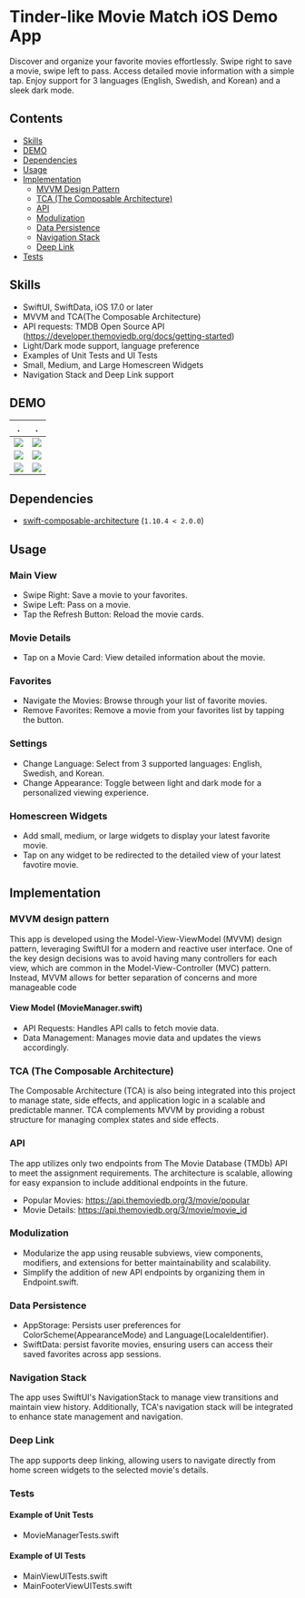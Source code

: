 # Tinder-like Movie Match iOS Demo App

Discover and organize your favorite movies effortlessly. Swipe right to save a movie, swipe left to pass. Access detailed movie information with a simple tap. Enjoy support for 3 languages (English, Swedish, and Korean) and a sleek dark mode.

## Contents
- [Skills](#skills)
- [DEMO](#demo)
- [Dependencies](#dependencies)
- [Usage](#usage)
- [Implementation](#implementation)
  - [MVVM Design Pattern](#mvvm-design-pattern)
  - [TCA (The Composable Architecture)](#tca-the-composable-architecture)
  - [API](#api)
  - [Modulization](#modulization)
  - [Data Persistence](#data-persistence)
  - [Navigation Stack](#navigation-stack)
  - [Deep Link](#deep-link)
- [Tests](#tests)

## Skills
- SwiftUI, SwiftData, iOS 17.0 or later
- MVVM and TCA(The Composable Architecture)
- API requests: TMDB Open Source API (https://developer.themoviedb.org/docs/getting-started)
- Light/Dark mode support, language preference
- Examples of Unit Tests and UI Tests
- Small, Medium, and Large Homescreen Widgets
- Navigation Stack and Deep Link support

## DEMO
.              |.|
:-------------------------:|:-------------------------:
![](/README/demo-1.GIF)  |  ![](/README/demo-2.GIF)
![](/README/demo-3.GIF)  |  ![](/README/demo-4.GIF)  
![](/README/demo-5.GIF)  |  ![](/README/demo-6.GIF)

## Dependencies
- [swift-composable-architecture](https://github.com/pointfreeco/swift-composable-architecture) (`1.10.4 < 2.0.0`)

## Usage
###  Main View
- Swipe Right: Save a movie to your favorites.
- Swipe Left: Pass on a movie.
- Tap the Refresh Button: Reload the movie cards.

### Movie Details
- Tap on a Movie Card: View detailed information about the movie.

### Favorites
- Navigate the Movies: Browse through your list of favorite movies.
- Remove Favorites: Remove a movie from your favorites list by tapping the button.

### Settings
- Change Language: Select from 3 supported languages: English, Swedish, and Korean.
- Change Appearance: Toggle between light and dark mode for a personalized viewing experience.

### Homescreen Widgets
- Add small, medium, or large widgets to display your latest favorite movie.
- Tap on any widget to be redirected to the detailed view of your latest favotire movie.

## Implementation
### MVVM design pattern
This app is developed using the Model-View-ViewModel (MVVM) design pattern, leveraging SwiftUI for a modern and reactive user interface. One of the key design decisions was to avoid having many controllers for each view, which are common in the Model-View-Controller (MVC) pattern. Instead, MVVM allows for better separation of concerns and more manageable code

#### View Model (MovieManager.swift)
- API Requests: Handles API calls to fetch movie data.
- Data Management: Manages movie data and updates the views accordingly.
  
### TCA (The Composable Architecture)
The Composable Architecture (TCA) is also being integrated into this project to manage state, side effects, and application logic in a scalable and predictable manner. TCA complements MVVM by providing a robust structure for managing complex states and side effects.

### API
The app utilizes only two endpoints from The Movie Database (TMDb) API to meet the assignment requirements. The architecture is scalable, allowing for easy expansion to include additional endpoints in the future.
- Popular Movies: https://api.themoviedb.org/3/movie/popular
- Movie Details: https://api.themoviedb.org/3/movie/movie_id

### Modulization
- Modularize the app using reusable subviews, view components, modifiers, and extensions for better maintainability and scalability.
- Simplify the addition of new API endpoints by organizing them in Endpoint.swift.

### Data Persistence
- AppStorage: Persists user preferences for ColorScheme(AppearanceMode) and Language(LocaleIdentifier).
- SwiftData: persist favorite movies, ensuring users can access their saved favorites across app sessions.

### Navigation Stack
The app uses SwiftUI's NavigationStack to manage view transitions and maintain view history. Additionally, TCA's navigation stack will be integrated to enhance state management and navigation.

### Deep Link
The app supports deep linking, allowing users to navigate directly from home screen widgets to the selected movie's details.

### Tests
#### Example of Unit Tests
- MovieManagerTests.swift
#### Example of UI Tests
- MainViewUITests.swift
- MainFooterViewUITests.swift
